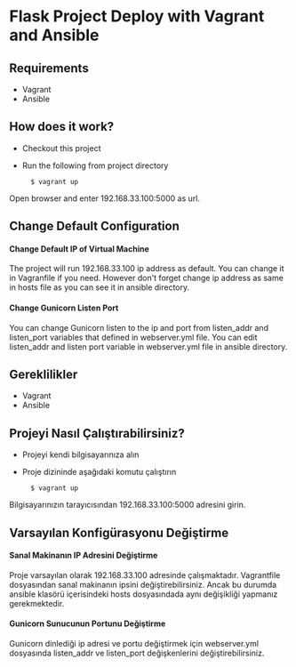 # Flask Project Deploy with Vagrant and Ansible 


## Requirements
* Vagrant
* Ansible

## How does it work?
* Checkout this project
* Run the following from project directory

        $ vagrant up

Open browser and enter 192.168.33.100:5000 as url.


## Change Default Configuration

#### Change Default IP of Virtual Machine
The project will run 192.168.33.100 ip address as default.
You can change it in Vagranfile if you need. However don't forget change ip address as same in hosts file as you can see it in ansible directory.

#### Change Gunicorn Listen Port
You can change Gunicorn listen to the ip and port from listen_addr and listen_port variables that defined in webserver.yml file. You can edit listen_addr and listen port variable in webserver.yml file in ansible directory.


## Gereklilikler
* Vagrant
* Ansible

## Projeyi Nasıl Çalıştırabilirsiniz?
* Projeyi kendi bilgisayarınıza alın
* Proje dizininde aşağıdaki komutu çalıştırın

        $ vagrant up

Bilgisayarınızın tarayıcısından 192.168.33.100:5000 adresini girin.

## Varsayılan Konfigürasyonu Değiştirme

#### Sanal Makinanın IP Adresini Değiştirme
Proje varsayılan olarak 192.168.33.100 adresinde çalışmaktadır.
Vagrantfile dosyasından sanal makinanın ipsini değiştirebilirsiniz.
Ancak bu durumda ansible klasörü içerisindeki hosts dosyasındada aynı değişikliği yapmanız gerekmektedir.


#### Gunicorn Sunucunun Portunu Değiştirme ####
Gunicorn dinlediği ip adresi ve portu değiştirmek için webserver.yml dosyasında listen_addr ve listen_port değişkenlerini değiştirebilirsiniz.